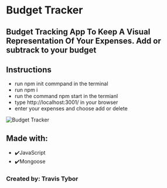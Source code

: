 # Budget Tracker

## Budget Tracking App To Keep A Visual Representation Of Your Expenses. Add or subtrack to your budget

## Instructions<br/>
- run npm init commpand in the terminal
- run npm i
- run the command npm start in the termianl 
- type http://localhost:3001/ in your browser
- enter your expenses and choose add or delete

![Budget Tracker](https://user-images.githubusercontent.com/77369211/146688210-caed4d1a-d33e-4215-8913-8640011de6bd.jpg)

## Made with:
* ✔️JavaScript
* ✔️Mongoose 

### Created by: Travis Tybor
